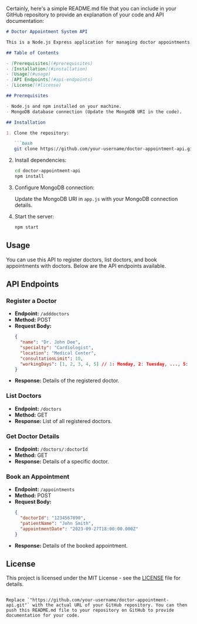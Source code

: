 Certainly, here's a simple README.md file that you can include in your GitHub repository to provide an explanation of your code and API documentation:

```markdown
# Doctor Appointment System API

This is a Node.js Express application for managing doctor appointments. It provides APIs for registering doctors, listing doctors, and booking appointments with doctors.

## Table of Contents

- [Prerequisites](#prerequisites)
- [Installation](#installation)
- [Usage](#usage)
- [API Endpoints](#api-endpoints)
- [License](#license)

## Prerequisites

- Node.js and npm installed on your machine.
- MongoDB database connection (Update the MongoDB URI in the code).

## Installation

1. Clone the repository:

   ```bash
   git clone https://github.com/your-username/doctor-appointment-api.git
   ```

2. Install dependencies:

   ```bash
   cd doctor-appointment-api
   npm install
   ```

3. Configure MongoDB connection:

   Update the MongoDB URI in `app.js` with your MongoDB connection details.

4. Start the server:

   ```bash
   npm start
   ```

## Usage

You can use this API to register doctors, list doctors, and book appointments with doctors. Below are the API endpoints available.

## API Endpoints

### Register a Doctor

- **Endpoint:** `/adddoctors`
- **Method:** POST
- **Request Body:**
  ```json
  {
    "name": "Dr. John Doe",
    "specialty": "Cardiologist",
    "location": "Medical Center",
    "consultationLimit": 10,
    "workingDays": [1, 2, 3, 4, 5] // 1: Monday, 2: Tuesday, ..., 5: Friday
  }
  ```
- **Response:** Details of the registered doctor.

### List Doctors

- **Endpoint:** `/doctors`
- **Method:** GET
- **Response:** List of all registered doctors.

### Get Doctor Details

- **Endpoint:** `/doctors/:doctorId`
- **Method:** GET
- **Response:** Details of a specific doctor.

### Book an Appointment

- **Endpoint:** `/appointments`
- **Method:** POST
- **Request Body:**
  ```json
  {
    "doctorId": "1234567890",
    "patientName": "John Smith",
    "appointmentDate": "2023-09-27T18:00:00.000Z"
  }
  ```
- **Response:** Details of the booked appointment.

## License

This project is licensed under the MIT License - see the [LICENSE](LICENSE) file for details.
```

Replace `"https://github.com/your-username/doctor-appointment-api.git"` with the actual URL of your GitHub repository. You can then push this README.md file to your repository on GitHub to provide documentation for your code.
